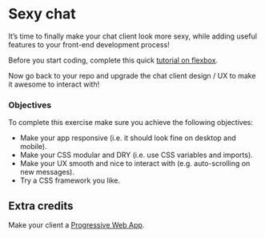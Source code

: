 # Sexy chat

It’s time to finally make your chat client look more sexy, while adding useful features to your front-end development process!

Before you start coding, complete this quick [tutorial on flexbox](https://flexboxfroggy.com/).

Now go back to your repo and upgrade the chat client design / UX to make it awesome to interact with!

### Objectives

To complete this exercise make sure you achieve the following objectives:

- Make your app responsive (i.e. it should look fine on desktop and mobile).
- Make your CSS modular and DRY (i.e. use CSS variables and imports).
- Make your UX smooth and nice to interact with (e.g. auto-scrolling on new messages).
- Try a CSS framework you like.

## Extra credits

Make your client a [Progressive Web App](https://developers.google.com/web/progressive-web-apps/).
